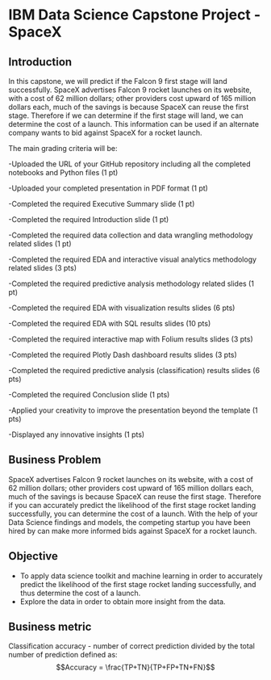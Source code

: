 # IBM Data Science Capstone Project - SpaceX

## Introduction

In this capstone, we will predict if the Falcon 9 first stage will land successfully. SpaceX advertises Falcon 9 rocket launches on its website, with a cost of 62 million dollars; other providers cost upward of 165 million dollars each, much of the savings is because SpaceX can reuse the first stage. Therefore if we can determine if the first stage will land, we can determine the cost of a launch. This information can be used if an alternate company wants to bid against SpaceX for a rocket launch. 

The main grading criteria will be:

-Uploaded the URL of your GitHub repository including all the completed notebooks and Python files (1 pt)

-Uploaded your completed presentation in PDF format (1 pt)

-Completed the required Executive Summary slide (1 pt)

-Completed the required Introduction slide (1 pt)

-Completed the required data collection and data wrangling methodology related slides (1 pt)

-Completed the required EDA and interactive visual analytics methodology related slides (3 pts)

-Completed the required predictive analysis methodology related slides (1 pt)

-Completed the required EDA with visualization results slides (6 pts)

-Completed the required EDA with SQL results slides (10 pts)

-Completed the required interactive map with Folium results slides (3 pts)

-Completed the required Plotly Dash dashboard results slides (3 pts)

-Completed the required predictive analysis (classification) results slides (6 pts)

-Completed the required Conclusion slide (1 pts)

-Applied your creativity to improve the presentation beyond the template (1 pts)

-Displayed any innovative insights (1 pts)

## Business Problem
SpaceX advertises Falcon 9 rocket launches on its website, with a cost of 62 million dollars; other providers cost upward of 165 million dollars each, much of the savings is because SpaceX can reuse the first stage. Therefore if you can accurately predict the likelihood of the first stage rocket landing successfully, you can determine the cost of a launch. With the help of your Data Science findings and models, the competing startup you have been hired by can make more informed bids against SpaceX for a rocket launch. 

## Objective
- To apply data science toolkit and machine learning in order to accurately predict the likelihood of the first stage rocket landing successfully, and thus determine the cost of a launch.
- Explore the data in order to obtain more insight from the data.

## Business metric
Classification accuracy - number of correct prediction divided by the total number of prediction defined as:
$$Accuracy = \frac{TP+TN}{TP+FP+TN+FN}$$



